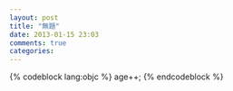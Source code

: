 ```yaml
---
layout: post
title: "無題"
date: 2013-01-15 23:03
comments: true
categories:
---
```


{% codeblock lang:objc %}
age++;
{% endcodeblock %}
